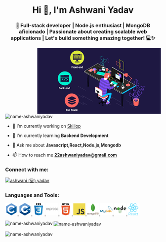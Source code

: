 <h1 align="center">Hi 👋, I'm Ashwani Yadav</h1>
<h3 align="center">🚀 Full-stack developer | Node.js enthusiast | MongoDB aficionado | Passionate about creating scalable web applications | Let's build something amazing together! 💻✨</h3>

<img align="right" alt="coding" width="400" src="https://raw.githubusercontent.com/majdimokhtar/github-images/main/rightimagemajdigithub.gif?token=GHSAT0AAAAAABUZ7SAQ6CWAJ3EWM7P3WSBUY3GNLNQ" >

<p align="left"> <img src="https://komarev.com/ghpvc/?username=name-ashwaniyadav&label=Profile%20views&color=0e75b6&style=flat" alt="name-ashwaniyadav" /> </p>

- 🔭 I’m currently working on [Skillop](https://github.com/aman-tiwari001/SKILLOP-FULLSTACK)

- 🌱 I’m currently learning **Backend Development**

- 💬 Ask me about **Javascript,React,Node.js,Mongodb**

- 📫 How to reach me **22ashwaniyadav@gmail.com**

<h3 align="left">Connect with me:</h3>
<p align="left">
<a href="https://linkedin.com/in/ashwani (💻) yadav" target="blank"><img align="center" src="https://raw.githubusercontent.com/rahuldkjain/github-profile-readme-generator/master/src/images/icons/Social/linked-in-alt.svg" alt="ashwani (💻) yadav" height="30" width="40" /></a>
</p>

<h3 align="left">Languages and Tools:</h3>
<p align="left"> <a href="https://www.cprogramming.com/" target="_blank" rel="noreferrer"> <img src="https://raw.githubusercontent.com/devicons/devicon/master/icons/c/c-original.svg" alt="c" width="40" height="40"/> </a> <a href="https://www.w3schools.com/cpp/" target="_blank" rel="noreferrer"> <img src="https://raw.githubusercontent.com/devicons/devicon/master/icons/cplusplus/cplusplus-original.svg" alt="cplusplus" width="40" height="40"/> </a> <a href="https://www.w3schools.com/css/" target="_blank" rel="noreferrer"> <img src="https://raw.githubusercontent.com/devicons/devicon/master/icons/css3/css3-original-wordmark.svg" alt="css3" width="40" height="40"/> </a> <a href="https://expressjs.com" target="_blank" rel="noreferrer"> <img src="https://raw.githubusercontent.com/devicons/devicon/master/icons/express/express-original-wordmark.svg" alt="express" width="40" height="40"/> </a> <a href="https://www.w3.org/html/" target="_blank" rel="noreferrer"> <img src="https://raw.githubusercontent.com/devicons/devicon/master/icons/html5/html5-original-wordmark.svg" alt="html5" width="40" height="40"/> </a> <a href="https://developer.mozilla.org/en-US/docs/Web/JavaScript" target="_blank" rel="noreferrer"> <img src="https://raw.githubusercontent.com/devicons/devicon/master/icons/javascript/javascript-original.svg" alt="javascript" width="40" height="40"/> </a> <a href="https://www.mongodb.com/" target="_blank" rel="noreferrer"> <img src="https://raw.githubusercontent.com/devicons/devicon/master/icons/mongodb/mongodb-original-wordmark.svg" alt="mongodb" width="40" height="40"/> </a> <a href="https://www.mysql.com/" target="_blank" rel="noreferrer"> <img src="https://raw.githubusercontent.com/devicons/devicon/master/icons/mysql/mysql-original-wordmark.svg" alt="mysql" width="40" height="40"/> </a> <a href="https://nodejs.org" target="_blank" rel="noreferrer"> <img src="https://raw.githubusercontent.com/devicons/devicon/master/icons/nodejs/nodejs-original-wordmark.svg" alt="nodejs" width="40" height="40"/> </a> <a href="https://reactjs.org/" target="_blank" rel="noreferrer"> <img src="https://raw.githubusercontent.com/devicons/devicon/master/icons/react/react-original-wordmark.svg" alt="react" width="40" height="40"/> </a> </p>

<p><img align="left" src="https://github-readme-stats.vercel.app/api/top-langs?username=name-ashwaniyadav&show_icons=true&locale=en&layout=compact" alt="name-ashwaniyadav" /></p>

<p>&nbsp;<img align="center" src="https://github-readme-stats.vercel.app/api?username=name-ashwaniyadav&show_icons=true&locale=en" alt="name-ashwaniyadav" /></p>

<p><img align="center" src="https://github-readme-streak-stats.herokuapp.com/?user=name-ashwaniyadav&" alt="name-ashwaniyadav" /></p>
